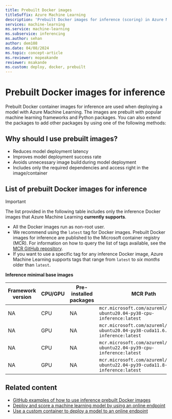 ```yaml
---
title: Prebuilt Docker images
titleSuffix: Azure Machine Learning
description: 'Prebuilt Docker images for inference (scoring) in Azure Machine Learning'
services: machine-learning
ms.service: machine-learning
ms.subservice: inferencing
ms.author: sehan
author: dem108
ms.date: 04/08/2024
ms.topic: concept-article
ms.reviewer: mopeakande
reviewer: msakande
ms.custom: deploy, docker, prebuilt
---
```


# Prebuilt Docker images for inference

Prebuilt Docker container images for inference are used when deploying a model with Azure Machine Learning.  The images are prebuilt with popular machine learning frameworks and Python packages. You can also extend the packages to add other packages by using one of the following methods:

## Why should I use prebuilt images?

* Reduces model deployment latency
* Improves model deployment success rate
* Avoids unnecessary image build during model deployment
* Includes only the required dependencies and access right in the image/container

## List of prebuilt Docker images for inference 

> [!IMPORTANT]
> The list provided in the following table includes only the inference Docker images that Azure Machine Learning **currently supports**.

* All the Docker images run as non-root user.
* We recommend using the `latest` tag for Docker images. Prebuilt Docker images for inference are published to the Microsoft container registry (MCR). For information on how to query the list of tags available, see the [MCR GitHub repository](https://github.com/microsoft/ContainerRegistry#browsing-mcr-content).
* If you want to use a specific tag for any inference Docker image, Azure Machine Learning supports tags that range from `latest` to *six months* older than `latest`.  

**Inference minimal base images**

Framework version | CPU/GPU | Pre-installed packages | MCR Path
 --- | --- | --- | --- |
NA | CPU | NA | `mcr.microsoft.com/azureml/minimal-ubuntu20.04-py38-cpu-inference:latest`
NA | GPU | NA | `mcr.microsoft.com/azureml/minimal-ubuntu20.04-py38-cuda11.6.2-gpu-inference:latest`
NA | CPU | NA | `mcr.microsoft.com/azureml/minimal-ubuntu22.04-py39-cpu-inference:latest`
NA | GPU | NA | `mcr.microsoft.com/azureml/minimal-ubuntu22.04-py39-cuda11.8-gpu-inference:latest`


## Related content

* [GitHub examples of how to use inference prebuilt Docker images](https://github.com/Azure/azureml-examples/tree/main/cli/endpoints/online/custom-container)
* [Deploy and score a machine learning model by using an online endpoint](how-to-deploy-online-endpoints.md)
* [Use a custom container to deploy a model to an online endpoint](how-to-deploy-custom-container.md)